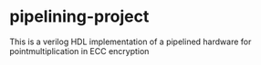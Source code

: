 # pipelining-project
This is a verilog HDL implementation of a pipelined hardware for pointmultiplication in ECC encryption
